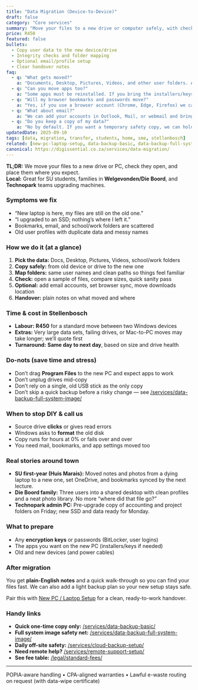 ```yaml
---
title: "Data Migration (Device-to-Device)"
draft: false
category: "Core services"
summary: "Move your files to a new drive or computer safely, with checks so nothing important is missed."
price: R450
featured: false
bullets:
  - Copy user data to the new device/drive
  - Integrity checks and folder mapping
  - Optional email/profile setup
  - Clear handover notes
faq:
  - q: "What gets moved?"
    a: "Documents, Desktop, Pictures, Videos, and other user folders. App data by request—tell us what you need."
  - q: "Can you move apps too?"
    a: "Some apps must be reinstalled. If you bring the installers/keys, we can help set them up after the move."
  - q: "Will my browser bookmarks and passwords move?"
    a: "Yes, if you use a browser account (Chrome, Edge, Firefox) we can sync or export/import."
  - q: "What about email?"
    a: "We can add your accounts in Outlook, Mail, or webmail and bring recent mail and contacts."
  - q: "Do you keep a copy of my data?"
    a: "No by default. If you want a temporary safety copy, we can hold it for a set number of days and then delete."
updatedDate: 2025-09-10
tags: [data, migration, transfer, students, home, sme, stellenbosch]
related: [new-pc-laptop-setup, data-backup-basic, data-backup-full-system-image, cloud-backup-setup]
canonical: https://digissential.co.za/services/data-migration/
---
```


**TL;DR:** We move your files to a new drive or PC, check they open, and place them where you expect.  
**Local:** Great for SU students, families in **Welgevonden/Die Boord**, and **Technopark** teams upgrading machines.

### Symptoms we fix
- “New laptop is here, my files are still on the old one.”  
- “I upgraded to an SSD; nothing’s where I left it.”  
- Bookmarks, email, and school/work folders are scattered  
- Old user profiles with duplicate data and messy names

### How we do it (at a glance)
1) **Pick the data:** Docs, Desktop, Pictures, Videos, school/work folders  
2) **Copy safely:** from old device or drive to the new one  
3) **Map folders:** same user names and clean paths so things feel familiar  
4) **Check:** open a sample of files, compare sizes, quick sanity pass  
5) **Optional:** add email accounts, set browser sync, move downloads location  
6) **Handover:** plain notes on what moved and where

### Time & cost in Stellenbosch
- **Labour:** **R450** for a standard move between two Windows devices  
- **Extras:** Very large data sets, failing drives, or Mac-to-PC moves may take longer; we’ll quote first  
- **Turnaround:** **Same day to next day**, based on size and drive health

### Do-nots (save time and stress)
- Don’t drag **Program Files** to the new PC and expect apps to work  
- Don’t unplug drives mid-copy  
- Don’t rely on a single, old USB stick as the only copy  
- Don’t skip a quick backup before a risky change — see [/services/data-backup-full-system-image/](/services/data-backup-full-system-image/)

### When to stop DIY & call us
- Source drive **clicks** or gives read errors  
- Windows asks to **format** the old disk  
- Copy runs for hours at 0% or fails over and over  
- You need mail, bookmarks, and app settings moved too

### Real stories around town
- **SU first-year (Huis Marais):** Moved notes and photos from a dying laptop to a new one, set OneDrive, and bookmarks synced by the next lecture.  
- **Die Boord family:** Three users into a shared desktop with clean profiles and a neat photo library. No more “where did that file go?”  
- **Technopark admin PC:** Pre-upgrade copy of accounting and project folders on Friday; new SSD and data ready for Monday.

### What to prepare
- Any **encryption keys** or passwords (BitLocker, user logins)  
- The apps you want on the new PC (installers/keys if needed)  
- Old and new devices (and power cables)

### After migration
You get **plain-English notes** and a quick walk-through so you can find your files fast. We can also add a light backup plan so your new setup stays safe.

<div class="card p-4 mt-4">
  <p class="m-0 text-white/80 text-sm">Pair this with <a class="link-fancy" href="/services/new-pc-laptop-setup/">New PC / Laptop Setup</a> for a clean, ready-to-work handover.</p>
</div>

### Handy links
- **Quick one-time copy only:** [/services/data-backup-basic/](/services/data-backup-basic/)  
- **Full system image safety net:** [/services/data-backup-full-system-image/](/services/data-backup-full-system-image/)  
- **Daily off-site safety:** [/services/cloud-backup-setup/](/services/cloud-backup-setup/)  
- **Need remote help?** [/services/remote-support-setup/](/services/remote-support-setup/)  
- **See fee table:** [/legal/standard-fees/](/legal/standard-fees/)

---

POPIA-aware handling • CPA-aligned warranties • Lawful e-waste routing on request (with data-wipe certificate)
